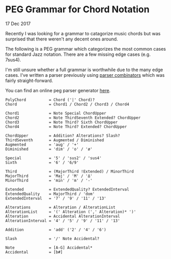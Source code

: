 # PEG Grammar for Chord Notation
<div class="published"><time datetime="2017-12-17">17 Dec 2017</time></div>

Recently I was looking for a grammar to catagorize music chords but was
surprised that there weren't any decent ones around.

The following is a PEG grammar which categorizes the most common cases for
standard Jazz notation. There are a few missing edge cases (e.g. 7sus4).

I'm still unsure whether a full grammar is worthwhile due to the many edge
cases. I've written a parser previously using [parser
combinators](https://github.com/tiehuis/quartic/blob/master/src/parser.rs)
which was fairly straight-forward.

You can find an online peg parser generator [here](https://pegjs.org/online).

```text
PolyChord          = Chord ('|' Chord)?
Chord              = Chord1 / Chord2 / Chord3 / Chord4

Chord1             = Note Special ChordUpper
Chord2             = Note ThirdSeventh Extended? ChordUpper
Chord3             = Note Third? Sixth ChordUpper
Chord4             = Note Third? Extended? ChordUpper

ChordUpper         = Addition? Alterations? Slash?
ThirdSeventh       = Augmented / Diminished
Augmented          = 'aug' / '+'
Diminished         = 'dim' / 'o' / 'ø'

Special            = '5' / 'sus2' / 'sus4'
Sixth              = '6' / '6/9'

Third              = (MajorThird !Extended) / MinorThird
MajorThird         = 'Maj' / 'M' / 'Δ'
MinorThird         = 'min' / 'm' / '-'

Extended           = ExtendedQuality? ExtendedInterval
ExtendedQuality    = MajorThird / 'dom'
ExtendedInterval   = '7' / '9' / '11' / '13'

Alterations        = Alteration / AlterationList
AlterationList     = '(' Alteration (',' Alteration)* ')'
Alteration         = Accidental AlterationInterval
AlterationInterval = '4' / '5' / '9' / '11' / '13'

Addition           = 'add' ('2' / '4' / '6')

Slash              = '/' Note Accidental?

Note               = [A-G] Accidental*
Accidental         = [b#]
```
